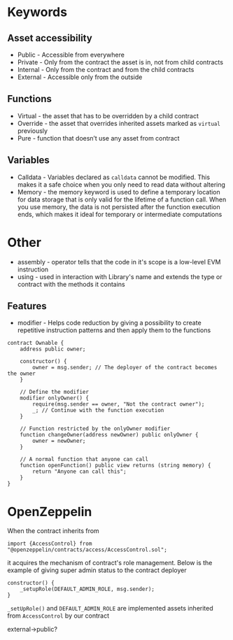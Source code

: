 # Keywords
## Asset accessibility
* Public - Accessible from everywhere
* Private - Only from the contract the asset is in, not from child contracts
* Internal - Only from the contract and from the child contracts
* External - Accessible only from the outside 

## Functions
* Virtual - the asset that has to be overridden by a child contract
* Override - the asset that overrides inherited assets marked as `virtual` previously
* Pure - function that doesn’t use any asset from contract

## Variables
* Calldata - Variables declared as `calldata` cannot be modified. This makes it a safe choice when you only need to read data without altering
* Memory - the memory keyword is used to define a temporary location for data storage that is only valid for the lifetime of a function call. When you use memory, the data is not persisted after the function execution ends, which makes it ideal for temporary or intermediate computations 

# Other
* assembly - operator tells that the code in it's scope is a low-level EVM instruction
* using - used in interaction with Library's name and extends the type or contract with the methods it contains

## Features
* modifier - Helps code reduction by giving a possibility to create repetitive instruction patterns and
then apply them to the functions

```solidity
contract Ownable {
    address public owner;

    constructor() {
        owner = msg.sender; // The deployer of the contract becomes the owner
    }

    // Define the modifier
    modifier onlyOwner() {
        require(msg.sender == owner, "Not the contract owner");
        _; // Continue with the function execution
    }

    // Function restricted by the onlyOwner modifier
    function changeOwner(address newOwner) public onlyOwner {
        owner = newOwner;
    }

    // A normal function that anyone can call
    function openFunction() public view returns (string memory) {
        return "Anyone can call this";
    }
}

```


# OpenZeppelin
When the contract inherits from
```solidity
import {AccessControl} from "@openzeppelin/contracts/access/AccessControl.sol";
```
it acquires the mechanism of contract's role management. Below is the example of giving super admin status to the contract deployer
```solidity
constructor() {
    _setupRole(DEFAULT_ADMIN_ROLE, msg.sender);
}
```

`_setUpRole()` and `DEFAULT_ADMIN_ROLE` are implemented assets inherited from `AccessControl` by our contract


external->public?
